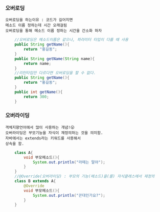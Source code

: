 ### 오버로딩
    오버로딩을 하는이유 : 코드가 길어지면 
    메소드 이름 정하는데 시간 오래걸림
    오버로딩을 통해 메소드 이름 정하는 시간을 간소화 하자

```java
    //오버로딩은 메소드이름은 같으나, 파라미터 타입이 다를 때 사용
    public String getName(){
        return "홍길동";
    }
    public String getName(String name){
        return name;
    }
    //리턴타입만 다르다면 오버로딩을 할 수 없다.
    public String getName(){
        return "홍길동";
    }
    public int getName(){
        return 300;
    }
```

### 오버라이딩
    객체지향언어에서 많이 사용하는 개념!😛
    오버라이딩은 부모기능을 자식이 재정의하는 것을 의미함.
    자바에서는 extends라는 키워드를 사용해서
    상속을 함.

```java
    class A{
        void 부모메소드(){
            System.out.println("라떼는 말야");
        }
    }
    //@Override(오버라이딩) : 부모의 기능(메소드)을(를) 자식클래스에서 재정의
    class B extends A{
        @Override
        void 부모메소드(){
            System.out.println("꼰대인가요?");
        }
    }
```
